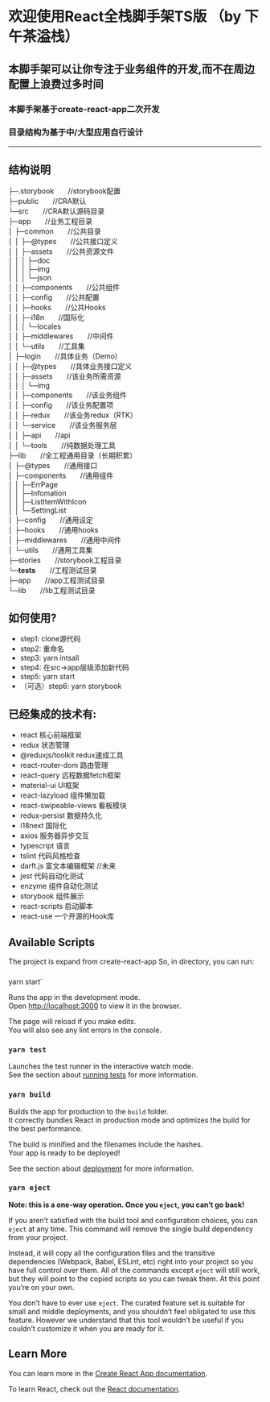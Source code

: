 # 欢迎使用React全栈脚手架TS版  （by 下午茶溢栈）
## 本脚手架可以让你专注于业务组件的开发,而不在周边配置上浪费过多时间
### 本脚手架基于create-react-app二次开发
### 目录结构为基于中/大型应用自行设计

---
## 结构说明
├─.storybook　　//storybook配置  
├─public　　//CRA默认  
└─src　　//CRA默认源码目录  
    ├─app　　//业务工程目录  
    │  ├─common　　//公共目录  
    │  │  ├─@types　　//公共接口定义  
    │  │  ├─assets　　//公共资源文件  
    │  │  │  ├─doc  
    │  │  │  ├─img  
    │  │  │  └─json  
    │  │  ├─components　　//公共组件  
    │  │  ├─config　　//公共配置  
    │  │  ├─hooks　　//公共Hooks  
    │  │  ├─i18n　　//国际化  
    │  │  │  └─locales  
    │  │  ├─middlewares　　//中间件  
    │  │  └─utils　　//工具集  
    │  ├─login　　//具体业务（Demo）  
    │  │  ├─@types　　//具体业务接口定义  
    │  │  ├─assets　　//该业务所需资源  
    │  │  │  └─img  
    │  │  ├─components　　//该业务组件  
    │  │  ├─config　　//该业务配置项  
    │  │  ├─redux　　//该业务redux（RTK）  
    │  │  └─service　　//该业务服务层  
    │  │      ├─api　　//api  
    │  │      └─tools　　//纯数据处理工具  
    ├─lib　　//全工程通用目录（长期积累）  
    │  ├─@types　　//通用接口  
    │  ├─components　　//通用组件  
    │  │  ├─ErrPage  
    │  │  ├─Infomation  
    │  │  ├─ListItemWithIcon  
    │  │  └─SettingList  
    │  ├─config　　//通用设定  
    │  ├─hooks　　//通用hooks  
    │  ├─middlewares　　//通用中间件  
    │  └─utils　　//通用工具集  
    ├─stories　　//storybook工程目录  
    └─__tests__　　//工程测试目录  
        ├─app　　//app工程测试目录  
        └─lib　　//lib工程测试目录  

## 如何使用?
- step1: clone源代码
- step2: 重命名
- step3: yarn intsall
- step4: 在src->app层级添加新代码
- step5: yarn start
- （可选）step6: yarn storybook  

## 已经集成的技术有:  

* react  核心前端框架
* redux  状态管理
* @reduxjs/toolkit  redux速成工具
* react-router-dom 路由管理
* react-query 远程数据fetch框架
* material-ui  UI框架
* react-lazyload  组件懒加载
* react-swipeable-views  看板模块
* redux-persist  数据持久化
* i18next  国际化
* axios  服务器异步交互
* typescript  语言
* tslint  代码风格检查
* darft.js 富文本编辑框架 //未来
* jest  代码自动化测试
* enzyme  组件自动化测试
* storybook  组件展示
* react-scripts  启动脚本
* react-use  一个开源的Hook库

## Available Scripts
The project is expand from create-react-app
So, in  directory, you can run:

### 
yarn start`

Runs the app in the development mode.<br />
Open [http://localhost:3000](http://localhost:3000) to view it in the browser.

The page will reload if you make edits.<br />
You will also see any lint errors in the console.

### `yarn test`

Launches the test runner in the interactive watch mode.<br />
See the section about [running tests](https://facebook.github.io/create-react-app/docs/running-tests) for more information.

### `yarn build`

Builds the app for production to the `build` folder.<br />
It correctly bundles React in production mode and optimizes the build for the best performance.

The build is minified and the filenames include the hashes.<br />
Your app is ready to be deployed!

See the section about [deployment](https://facebook.github.io/create-react-app/docs/deployment) for more information.

### `yarn eject`

**Note: this is a one-way operation. Once you `eject`, you can’t go back!**

If you aren’t satisfied with the build tool and configuration choices, you can `eject` at any time. This command will remove the single build dependency from your project.

Instead, it will copy all the configuration files and the transitive dependencies (Webpack, Babel, ESLint, etc) right into your project so you have full control over them. All of the commands except `eject` will still work, but they will point to the copied scripts so you can tweak them. At this point you’re on your own.

You don’t have to ever use `eject`. The curated feature set is suitable for small and middle deployments, and you shouldn’t feel obligated to use this feature. However we understand that this tool wouldn’t be useful if you couldn’t customize it when you are ready for it.

## Learn More

You can learn more in the [Create React App documentation](https://facebook.github.io/create-react-app/docs/getting-started).

To learn React, check out the [React documentation](https://reactjs.org/).
